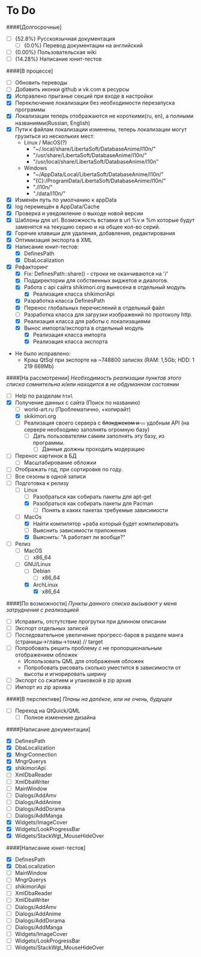# To Do
####[Долгосрочные]
- [ ] {52.8%} Русскоязычная документация
  - [ ] {0.0%} Перевод документации на английский
- [ ] {0.00%} Пользовательская wiki
- [ ] {14.28%} Написание юнит-тестов

####[В процессе]
- [ ] Обновить переводы
- [ ] Добавить иконки github и vk.com в ресурсы
- [x] Исправлено прыганье секций при входе в настройки
- [x] Переключение локализации без необходимости перезапуска программы
- [x] Локализации теперь отображаются не короткими(ru, en), а полными названиями(Russian, English)
- [x] Пути к файлам локализации изменены, теперь локализации могут грузиться из нескольких мест:
  - Linux / MacOS(?)
    - "~/.local/share/LibertaSoft/DatabaseAnime/l10n/"
    - "/usr/share/LibertaSoft/DatabaseAnime/l10n/"
    - "/usr/local/share/LibertaSoft/DatabaseAnime/l10n"
  - Windows
    - "~/AppData/Local/LibertaSoft/DatabaseAnime/l10n/"
    - "{C}:/ProgramData/LibertaSoft/DatabaseAnime/l10n/"
    - "./l10n/"
    - "./data/l10n/"
- [x] Изменён путь по умолчанию к appData
- [x] log перемещён в AppData/Cache
- [x] Проверка и уведомление о выходе новой версии
- [x] Шаблоны для url. Возможность вставки в url %v и %m которые будут заменятся на текущию серию и на общее кол-во серий.
- [x] Горячие клавиши для удаления, добавления, редактирования
- [x] Оптимизация экспорта в XML
- [x] Написание юнит-тестов:
  - [x] DefinesPath
  - [x] DbaLocalization
- [x] Рефакторинг
  - [x] Fix: DefinesPath::share() - строки не оканчиваются на '/'
  - [x] Поддиректории для собственных виджетов и диалогов.
  - [x] Работа с api сайта shikimori.org вынесена в отдельный модуль
    - [x] Реализация класса shikimoriApi
  - [x] Разработка класса DefinesPath
  - [x] Перенос глобальных перечислений в отдельный файл
  - [ ] Разработка класса для загрузки изображений по протоколу http.
  - [x] Реализация класса для работы с локализациями
  - [x] Вынос импорта/экспорта в отдельный модуль
    - [x] Реализация класса импорта
    - [x] Реализация класса экспорта
- Не было исправлено:
  - Краш QtSql при экспорте на ~748800 записях (RAM: 1,5Gb; HDD: 1 219 669Mb)

####[На рассмотрении]
*Необходимость реализации пунктов этого списка сомнительна и/или находится в не обдуманном состоянии*
- [ ] Help по разделам `html`
- [x] Получение данных с сайта (Поиск по названию)
  - [ ] world-art.ru (Проблематично, +копирайт)
  - [x] skikimori.org
  - [ ] Реализация своего сервера с ~~блэкджеком и ...~~ удобным API (на сервере необходимо заполнять огромную базу)
     - [ ] Дать пользователям самим заполнять эту базу, из программы.
       - [ ] Данные должны проходить модерацию
- [ ] Перенос картинок в БД
  - [ ] Масштабирование обложки
- [ ] Отображать год, при сортировке по году.
- [ ] Все сезоны в одной записи
- [ ] Подготовка к релизу
  - [ ] Linux
    - [ ] Разобраться как собирать пакеты для apt-get
    - [x] Разобраться как собирать пакеты для Pacman
      - [ ] Понять в каких пакетах требуемые зависимости
  - [ ] MacOs
    - [x] Найти компилятор +раба который будет компилировать
    - [ ] Выяснить зависимости приложения
    - [x] Выяснить: "А работает ли вообще?"
- [ ] Релиз
  - [ ] MacOS
    - [ ] x86_64
  - [ ] GNU/Linux
    - [ ] Debian
      - [ ] x86_64
    - [x] ArchLinux
      - [x] x86_64

####[По возможности]
*Пункты данного списка вызывают у меня затруднения с реализацией*
- [ ] Исправить, отстутствие прогрутки при длинном описании
- [ ] Экспорт отдельных записей
- [ ] Последовательное увеличение прогресс-баров в разделе манга (страницы->главы->тома) // target
- [ ] Попробовать решить проблему с не пропорциональным отображением обложек
  - Использовать QML для отображения обложек
  - Попробовать рисовать сколько уместится в зависимости от высоты и игнорировать ширину
- [ ] Экспорт со сжатием и упаковкой в zip архив
- [ ] Импорт из zip архива

####[В перспективе]
*Планы на далёкое, или не очень, будущее*
- [ ] Переход на QtQuick/QML
  - [ ] Полное изменение дизайна

####[Написание документации]
- [x] DefinesPath
- [x] DbaLocalization
- [x] MngrConnection
- [x] MngrQuerys
- [x] shikimoriApi
- [ ] XmlDbaReader
- [ ] XmlDbaWriter
- [ ] MainWindow
- [ ] Dialogs/AddAmv
- [ ] Dialogs/AddAnime
- [ ] Dialogs/AddDorama
- [ ] Dialogs/AddManga
- [x] Widgets/ImageCover
- [x] Widgets/LookProgressBar
- [x] Widgets/StackWgt_MouseHideOver

####[Написание юнит-тестов]
- [x] DefinesPath
- [x] DbaLocalization
- [ ] MainWindow
- [ ] MngrQuerys
- [ ] shikimoriApi
- [ ] XmlDbaReader
- [ ] XmlDbaWriter
- [ ] Dialogs/AddAmv
- [ ] Dialogs/AddAnime
- [ ] Dialogs/AddDorama
- [ ] Dialogs/AddManga
- [ ] Widgets/ImageCover
- [ ] Widgets/LookProgressBar
- [ ] Widgets/StackWgt_MouseHideOver

